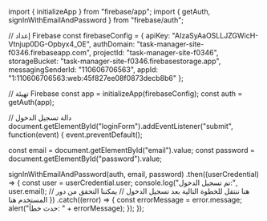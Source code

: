 import { initializeApp } from "firebase/app";
import { getAuth, signInWithEmailAndPassword } from "firebase/auth";

// إعداد Firebase
const firebaseConfig = {
  apiKey: "AIzaSyAaOSLLJZGWicH-Vtnjup0DG-Opbyx4_OE",
  authDomain: "task-manager-site-f0346.firebaseapp.com",
  projectId: "task-manager-site-f0346",
  storageBucket: "task-manager-site-f0346.firebasestorage.app",
  messagingSenderId: "110606706563",
  appId: "1:110606706563:web:45f827ee08f0873decb8b6"
};

// تهيئة Firebase
const app = initializeApp(firebaseConfig);
const auth = getAuth(app);

// دالة تسجيل الدخول
document.getElementById("loginForm").addEventListener("submit", function(event) {
  event.preventDefault();

  const email = document.getElementById("email").value;
  const password = document.getElementById("password").value;

  signInWithEmailAndPassword(auth, email, password)
    .then((userCredential) => {
      const user = userCredential.user;
      console.log("تم تسجيل الدخول:", user.email);
      // هنا ننتقل للخطوة التالية بعد تسجيل الدخول
      // يمكننا التحقق من دور المستخدم هنا
    })
    .catch((error) => {
      const errorMessage = error.message;
      alert("حدث خطأ: " + errorMessage);
    });
});
